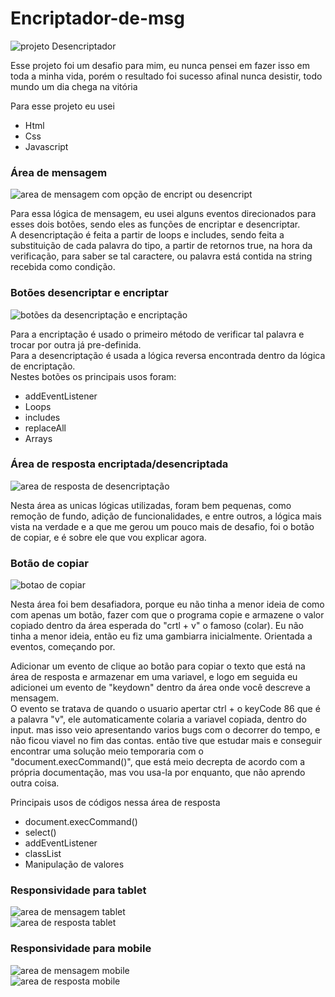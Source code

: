# Encriptador-de-msg

<div>
  <img src="https://user-images.githubusercontent.com/93714892/171004223-c3f37f4c-e865-46af-b5c0-6402c84da4dc.png" alt="projeto Desencriptador"/>
</div>

<p>Esse projeto foi um desafio para mim, eu nunca pensei em fazer isso em toda a minha vida, porém o resultado foi sucesso afinal nunca desistir, todo mundo um dia chega na vitória
</p>

<p>Para esse projeto eu usei</p>
<ul>
  <li>Html</li>
  <li>Css</li>
  <li>Javascript</li>
</ul>

<h3>Área de mensagem</h3>
<div>
  <img src="https://user-images.githubusercontent.com/93714892/171004779-b7868ca7-e0c3-4af3-95dd-2d8309b694c5.png" alt="area de mensagem com opção de encript ou desencript"/>
</div>

<p>Para essa lógica de mensagem, eu usei alguns eventos direcionados para esses dois botões, sendo eles as funções de encriptar e desencriptar.
<br>
A desencriptação é feita a partir de loops e includes, sendo feita a substituição de cada palavra do tipo, a partir de retornos true, na hora da verificação, para saber
  se tal caractere, ou palavra está contida na string recebida como condição.
</p>

<h3>Botões desencriptar e encriptar</h3>
<div>
  <img src="https://user-images.githubusercontent.com/93714892/171005399-042cab3b-fbf6-40ef-bcbe-8849e432f219.png" alt="botões da desencriptação e encriptação"/>
</div>

<p>Para a encriptação é usado o primeiro método de verificar tal palavra e trocar por outra já pre-definida.
<br>Para a desencriptação é usada a lógica reversa encontrada dentro da lógica de encriptação.
<br>Nestes botões os principais usos foram:</p>

<ul>
  <li>addEventListener</li>
  <li>Loops</li>
  <li>includes</li>
  <li>replaceAll</li>
  <li>Arrays</li>
</ul>

<h3>Área de resposta encriptada/desencriptada</h3>

<div>
  <img src="https://user-images.githubusercontent.com/93714892/171006090-ca7b15b9-81fa-41f4-8390-6aa430134dab.png" alt="area de resposta de desencriptação"/>
</div>

<p>Nesta área as unicas lógicas utilizadas, foram bem pequenas, como remoção de fundo, adição de funcionalidades, e entre outros, a lógica mais vista na verdade
e a que me gerou um pouco mais de desafio, foi o botão de copiar, e é sobre ele que vou explicar agora.</p>

<h3>Botão de copiar</h3>
<div>
  <img src="https://user-images.githubusercontent.com/93714892/171006590-f62e93c9-748c-44ae-9de8-f62204bae20c.png" alt="botao de copiar"/>
</div>

<p>Nesta área foi bem desafiadora, porque eu não tinha a menor ideia de como com apenas um botão, fazer com que o programa copie e armazene o valor copiado dentro
da área esperada do "crtl + v" o famoso (colar). Eu não tinha a menor ideia, então eu fiz uma gambiarra inicialmente. Orientada a eventos, começando por.<br>

 Adicionar um evento de clique ao botão para copiar o texto que está na área de resposta e armazenar em uma variavel, e logo em seguida eu adicionei um evento de "keydown"
  dentro da área onde você descreve a mensagem.<br>
  O evento se tratava de quando o usuario apertar ctrl + o keyCode 86 que é a palavra "v", ele automaticamente colaria a variavel copiada, dentro do input. mas isso
  veio apresentando varios bugs com o decorrer do tempo, e não ficou viavel no fim das contas. então tive que estudar mais e conseguir encontrar uma solução meio
  temporaria com o "document.execCommand()", que está meio decrepta de acordo com a própria documentação, mas vou usa-la por enquanto, que não aprendo outra coisa.
</p>

<p>Principais usos de códigos nessa área de resposta</p>
<ul>
  <li>document.execCommand()</li>
  <li>select()</li>
  <li>addEventListener</li>
  <li>classList</li>
  <li>Manipulação de valores</li>
</ul>


<h3>Responsividade para tablet</h3>

<div>
  <img src="https://user-images.githubusercontent.com/93714892/171008398-532394c7-e87e-4107-8208-0738e70338e1.png" alt="area de mensagem tablet"/>
</div>
<div>
  <img src="https://user-images.githubusercontent.com/93714892/171008533-def792f6-c4c5-40ac-87f0-890fe0268a28.png" alt="area de resposta tablet"/>
</div>



<h3>Responsividade para mobile</h3>
<div>
  <img src="https://user-images.githubusercontent.com/93714892/171008632-f44337bf-1f23-46a8-8ab7-78d635ae1492.png" alt="area de mensagem mobile"/>
</div>

<div>
  <img src="https://user-images.githubusercontent.com/93714892/171008745-7c8e9426-143c-4d52-89d3-1063d80d4483.png" alt="area de resposta mobile"/>
</div>


















